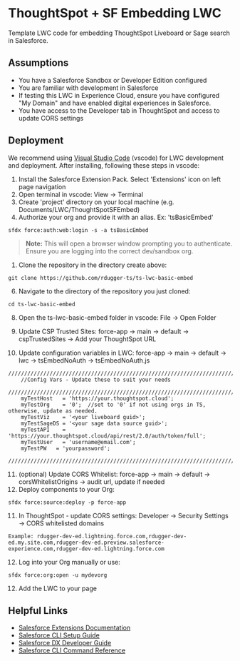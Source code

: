 # ThoughtSpot + SF Embedding LWC

Template LWC code for embedding ThoughtSpot Liveboard or Sage search in Salesforce.

## Assumptions

- You have a Salesforce Sandbox or Developer Edition configured
- You are familiar with development in Salesforce
- If testing this LWC in Experience Cloud, ensure you have configured "My Domain" and have enabled digital experiences in Salesforce.
- You have access to the Developer tab in ThoughtSpot and access to update CORS settings

## Deployment

We recommend using [Visual Studio Code](https://code.visualstudio.com/download) (vscode) for LWC development and deployment. After installing, following these steps in vscode:

1. Install the Salesforce Extension Pack. Select 'Extensions' icon on left page navigation
3. Open terminal in vscode: View -> Terminal
4. Create 'project' directory on your local machine (e.g. Documents/LWC/ThoughtSpotSFEmbed)
5. Authorize your org and provide it with an alias. Ex: 'tsBasicEmbed'
```
sfdx force:auth:web:login -s -a tsBasicEmbed
```
> **Note:** This will open a browser window prompting you to authenticate. Ensure you are logging into the correct dev/sandbox org.

1. Clone the repository in the directory create above:
  ```
  git clone https://github.com/rdugger-ts/ts-lwc-basic-embed
  ```

6. Navigate to the directory of the repository you just cloned:
  ```
  cd ts-lwc-basic-embed
  ```
8. Open the ts-lwc-basic-embed folder in vscode: File -> Open Folder

9. Update CSP Trusted Sites: force-app -> main -> default -> cspTrustedSites -> Add your ThoughtSpot URL
10. Update configuration variables in LWC: force-app -> main -> default -> lwc -> tsEmbedNoAuth -> tsEmbedNoAuth.js
```
////////////////////////////////////////////////////////////////////////////////////////////////////
    //Config Vars - Update these to suit your needs
    ////////////////////////////////////////////////////////////////////////////////////////////////////
    myTestHost   = 'https://your.thoughtspot.cloud';
    myTestOrg    = '0';  //set to '0' if not using orgs in TS, otherwise, update as needed.
    myTestViz    = '<your liveboard guid>';
    myTestSageDS = '<your sage data source guid>';
    myTestAPI    = 'https://your.thoughtspot.cloud/api/rest/2.0/auth/token/full';
    myTestUser   = 'username@email.com';
    myTestPW   = 'yourpassword';
    ////////////////////////////////////////////////////////////////////////////////////////////////////
```
11. (optional) Update CORS Whitelist: force-app -> main -> default -> corsWhitelistOrigins -> audit url, update if needed
12. Deploy components to your Org:
  ```
  sfdx force:source:deploy -p force-app
  ```

11. In ThoughtSpot - update CORS settings: Developer -> Security Settings -> CORS whitelisted domains
```
Example: rdugger-dev-ed.lightning.force.com,rdugger-dev-ed.my.site.com,rdugger-dev-ed.preview.salesforce-experience.com,rdugger-dev-ed.lightning.force.com
```

12. Log into your Org manually or use:
  ```
  sfdx force:org:open -u mydevorg
  ```

12. Add the LWC to your page


## Helpful Links

- [Salesforce Extensions Documentation](https://developer.salesforce.com/tools/vscode/)
- [Salesforce CLI Setup Guide](https://developer.salesforce.com/docs/atlas.en-us.sfdx_setup.meta/sfdx_setup/sfdx_setup_intro.htm)
- [Salesforce DX Developer Guide](https://developer.salesforce.com/docs/atlas.en-us.sfdx_dev.meta/sfdx_dev/sfdx_dev_intro.htm)
- [Salesforce CLI Command Reference](https://developer.salesforce.com/docs/atlas.en-us.sfdx_cli_reference.meta/sfdx_cli_reference/cli_reference.htm)
